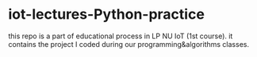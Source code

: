 # iot-lectures-Python-practice
this repo is a part of educational process in LP NU IoT (1st course). it contains the project I coded during our programming&algorithms classes.
